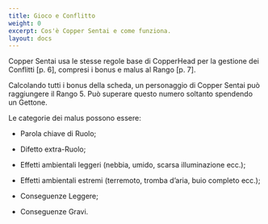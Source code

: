 ```yaml
---
title: Gioco e Conflitto
weight: 0
excerpt: Cos'è Copper Sentai e come funziona.
layout: docs
---
```

Copper Sentai usa le stesse regole base di CopperHead per la gestione dei Conflitti \[p. 6], compresi i bonus e malus al Rango \[p. 7].

Calcolando tutti i bonus della scheda, un personaggio di Copper Sentai può raggiungere il Rango 5. Può superare questo numero soltanto spendendo un Gettone.

Le categorie dei malus possono essere:

*   Parola chiave di Ruolo;

*   Difetto extra-Ruolo;

*   Effetti ambientali leggeri (nebbia, umido, scarsa illuminazione ecc.);

*   Effetti ambientali estremi (terremoto, tromba d’aria, buio completo ecc.);

*   Conseguenze Leggere;

*   Conseguenze Gravi.
